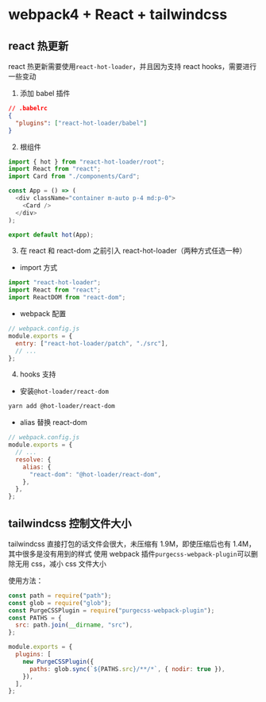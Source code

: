 # webpack4 + React + tailwindcss

## react 热更新

react 热更新需要使用`react-hot-loader`，并且因为支持 react hooks，需要进行一些变动

1. 添加 babel 插件

```json
// .babelrc
{
  "plugins": ["react-hot-loader/babel"]
}
```

2. 根组件

```js
import { hot } from "react-hot-loader/root";
import React from "react";
import Card from "./components/Card";

const App = () => (
  <div className="container m-auto p-4 md:p-0">
    <Card />
  </div>
);

export default hot(App);
```

3. 在 react 和 react-dom 之前引入 react-hot-loader（两种方式任选一种）

- import 方式

```js
import "react-hot-loader";
import React from "react";
import ReactDOM from "react-dom";
```

- webpack 配置

```js
// webpack.config.js
module.exports = {
  entry: ["react-hot-loader/patch", "./src"],
  // ...
};
```

4. hooks 支持

- 安装`@hot-loader/react-dom`

```bash
yarn add @hot-loader/react-dom
```

- alias 替换 react-dom

```js
// webpack.config.js
module.exports = {
  // ...
  resolve: {
    alias: {
      "react-dom": "@hot-loader/react-dom",
    },
  },
};
```

## tailwindcss 控制文件大小

tailwindcss 直接打包的话文件会很大，未压缩有 1.9M，即使压缩后也有 1.4M，其中很多是没有用到的样式
使用 webpack 插件`purgecss-webpack-plugin`可以删除无用 css，减小 css 文件大小

使用方法：

```js
const path = require("path");
const glob = require("glob");
const PurgeCSSPlugin = require("purgecss-webpack-plugin");
const PATHS = {
  src: path.join(__dirname, "src"),
};

module.exports = {
  plugins: [
    new PurgeCSSPlugin({
      paths: glob.sync(`${PATHS.src}/**/*`, { nodir: true }),
    }),
  ],
};
```
